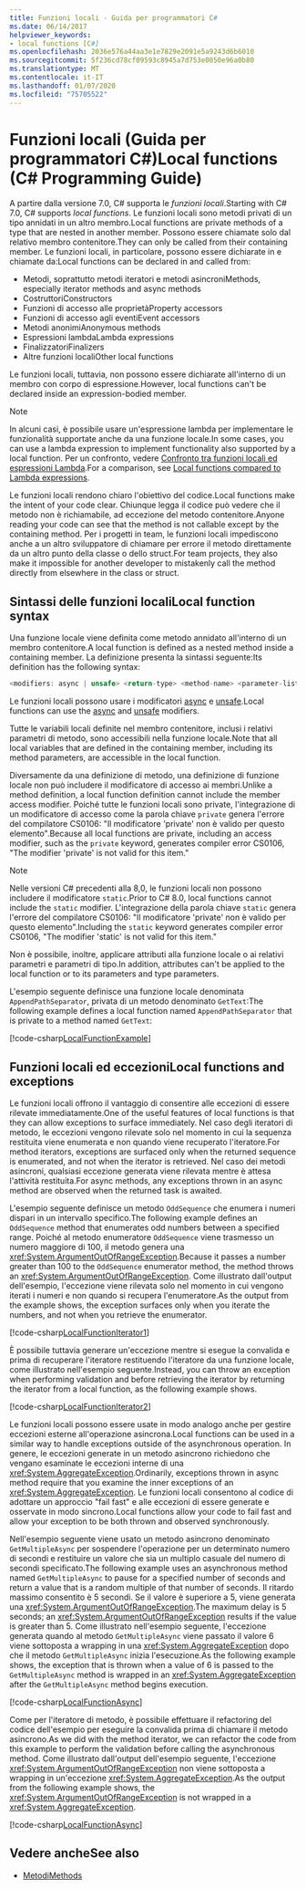 ```yaml
---
title: Funzioni locali - Guida per programmatori C#
ms.date: 06/14/2017
helpviewer_keywords:
- local functions [C#]
ms.openlocfilehash: 2036e576a44aa3e1e7829e2091e5a9243d6b6010
ms.sourcegitcommit: 5f236cd78cf09593c8945a7d753e0850e96a0b80
ms.translationtype: MT
ms.contentlocale: it-IT
ms.lasthandoff: 01/07/2020
ms.locfileid: "75705522"
---
```

# <a name="local-functions-c-programming-guide"></a><span data-ttu-id="c8881-102">Funzioni locali (Guida per programmatori C#)</span><span class="sxs-lookup"><span data-stu-id="c8881-102">Local functions (C# Programming Guide)</span></span>

<span data-ttu-id="c8881-103">A partire dalla versione 7.0, C# supporta le *funzioni locali*.</span><span class="sxs-lookup"><span data-stu-id="c8881-103">Starting with C# 7.0, C# supports *local functions*.</span></span> <span data-ttu-id="c8881-104">Le funzioni locali sono metodi privati di un tipo annidati in un altro membro.</span><span class="sxs-lookup"><span data-stu-id="c8881-104">Local functions are private methods of a type that are nested in another member.</span></span> <span data-ttu-id="c8881-105">Possono essere chiamate solo dal relativo membro contenitore.</span><span class="sxs-lookup"><span data-stu-id="c8881-105">They can only be called from their containing member.</span></span> <span data-ttu-id="c8881-106">Le funzioni locali, in particolare, possono essere dichiarate in e chiamate da:</span><span class="sxs-lookup"><span data-stu-id="c8881-106">Local functions can be declared in and called from:</span></span>

- <span data-ttu-id="c8881-107">Metodi, soprattutto metodi iteratori e metodi asincroni</span><span class="sxs-lookup"><span data-stu-id="c8881-107">Methods, especially iterator methods and async methods</span></span>
- <span data-ttu-id="c8881-108">Costruttori</span><span class="sxs-lookup"><span data-stu-id="c8881-108">Constructors</span></span>
- <span data-ttu-id="c8881-109">Funzioni di accesso alle proprietà</span><span class="sxs-lookup"><span data-stu-id="c8881-109">Property accessors</span></span>
- <span data-ttu-id="c8881-110">Funzioni di accesso agli eventi</span><span class="sxs-lookup"><span data-stu-id="c8881-110">Event accessors</span></span>
- <span data-ttu-id="c8881-111">Metodi anonimi</span><span class="sxs-lookup"><span data-stu-id="c8881-111">Anonymous methods</span></span>
- <span data-ttu-id="c8881-112">Espressioni lambda</span><span class="sxs-lookup"><span data-stu-id="c8881-112">Lambda expressions</span></span>
- <span data-ttu-id="c8881-113">Finalizzatori</span><span class="sxs-lookup"><span data-stu-id="c8881-113">Finalizers</span></span>
- <span data-ttu-id="c8881-114">Altre funzioni locali</span><span class="sxs-lookup"><span data-stu-id="c8881-114">Other local functions</span></span>

<span data-ttu-id="c8881-115">Le funzioni locali, tuttavia, non possono essere dichiarate all'interno di un membro con corpo di espressione.</span><span class="sxs-lookup"><span data-stu-id="c8881-115">However, local functions can't be declared inside an expression-bodied member.</span></span>

> [!NOTE]
> <span data-ttu-id="c8881-116">In alcuni casi, è possibile usare un'espressione lambda per implementare le funzionalità supportate anche da una funzione locale.</span><span class="sxs-lookup"><span data-stu-id="c8881-116">In some cases, you can use a lambda expression to implement functionality also supported by a local function.</span></span> <span data-ttu-id="c8881-117">Per un confronto, vedere [Confronto tra funzioni locali ed espressioni Lambda](../../local-functions-vs-lambdas.md).</span><span class="sxs-lookup"><span data-stu-id="c8881-117">For a comparison, see [Local functions compared to Lambda expressions](../../local-functions-vs-lambdas.md).</span></span>

<span data-ttu-id="c8881-118">Le funzioni locali rendono chiaro l'obiettivo del codice.</span><span class="sxs-lookup"><span data-stu-id="c8881-118">Local functions make the intent of your code clear.</span></span> <span data-ttu-id="c8881-119">Chiunque legga il codice può vedere che il metodo non è richiamabile, ad eccezione del metodo contenitore.</span><span class="sxs-lookup"><span data-stu-id="c8881-119">Anyone reading your code can see that the method is not callable except by the containing method.</span></span> <span data-ttu-id="c8881-120">Per i progetti in team, le funzioni locali impediscono anche a un altro sviluppatore di chiamare per errore il metodo direttamente da un altro punto della classe o dello struct.</span><span class="sxs-lookup"><span data-stu-id="c8881-120">For team projects, they also make it impossible for another developer to mistakenly call the method directly from elsewhere in the class or struct.</span></span>
 
## <a name="local-function-syntax"></a><span data-ttu-id="c8881-121">Sintassi delle funzioni locali</span><span class="sxs-lookup"><span data-stu-id="c8881-121">Local function syntax</span></span>

<span data-ttu-id="c8881-122">Una funzione locale viene definita come metodo annidato all'interno di un membro contenitore.</span><span class="sxs-lookup"><span data-stu-id="c8881-122">A local function is defined as a nested method inside a containing member.</span></span> <span data-ttu-id="c8881-123">La definizione presenta la sintassi seguente:</span><span class="sxs-lookup"><span data-stu-id="c8881-123">Its definition has the following syntax:</span></span>

```csharp
<modifiers: async | unsafe> <return-type> <method-name> <parameter-list>
```

<span data-ttu-id="c8881-124">Le funzioni locali possono usare i modificatori [async](../../language-reference/keywords/async.md) e [unsafe](../../language-reference/keywords/unsafe.md).</span><span class="sxs-lookup"><span data-stu-id="c8881-124">Local functions can use the [async](../../language-reference/keywords/async.md) and [unsafe](../../language-reference/keywords/unsafe.md) modifiers.</span></span> 

<span data-ttu-id="c8881-125">Tutte le variabili locali definite nel membro contenitore, inclusi i relativi parametri di metodo, sono accessibili nella funzione locale.</span><span class="sxs-lookup"><span data-stu-id="c8881-125">Note that all local variables that are defined in the containing member, including its method parameters, are accessible in the local function.</span></span> 

<span data-ttu-id="c8881-126">Diversamente da una definizione di metodo, una definizione di funzione locale non può includere il modificatore di accesso ai membri.</span><span class="sxs-lookup"><span data-stu-id="c8881-126">Unlike a method definition, a local function definition cannot include the member access modifier.</span></span> <span data-ttu-id="c8881-127">Poiché tutte le funzioni locali sono private, l'integrazione di un modificatore di accesso come la parola chiave `private` genera l'errore del compilatore CS0106: "Il modificatore 'private' non è valido per questo elemento".</span><span class="sxs-lookup"><span data-stu-id="c8881-127">Because all local functions are private, including an access modifier, such as the `private` keyword, generates compiler error CS0106, "The modifier 'private' is not valid for this item."</span></span>

> [!NOTE]
> <span data-ttu-id="c8881-128">Nelle versioni C# precedenti alla 8,0, le funzioni locali non possono includere il modificatore `static`.</span><span class="sxs-lookup"><span data-stu-id="c8881-128">Prior to C# 8.0, local functions cannot include the `static` modifier.</span></span> <span data-ttu-id="c8881-129">L'integrazione della parola chiave `static` genera l'errore del compilatore CS0106: "Il modificatore 'private' non è valido per questo elemento".</span><span class="sxs-lookup"><span data-stu-id="c8881-129">Including the `static` keyword generates compiler error CS0106, "The modifier 'static' is not valid for this item."</span></span>

<span data-ttu-id="c8881-130">Non è possibile, inoltre, applicare attributi alla funzione locale o ai relativi parametri e parametri di tipo.</span><span class="sxs-lookup"><span data-stu-id="c8881-130">In addition, attributes can't be applied to the local function or to its parameters and type parameters.</span></span> 
 
<span data-ttu-id="c8881-131">L'esempio seguente definisce una funzione locale denominata `AppendPathSeparator`, privata di un metodo denominato `GetText`:</span><span class="sxs-lookup"><span data-stu-id="c8881-131">The following example defines a local function named `AppendPathSeparator` that is private to a method named `GetText`:</span></span>
   
[!code-csharp[LocalFunctionExample](~/samples/snippets/csharp/programming-guide/classes-and-structs/local-functions1.cs)]  
   
## <a name="local-functions-and-exceptions"></a><span data-ttu-id="c8881-132">Funzioni locali ed eccezioni</span><span class="sxs-lookup"><span data-stu-id="c8881-132">Local functions and exceptions</span></span>

<span data-ttu-id="c8881-133">Le funzioni locali offrono il vantaggio di consentire alle eccezioni di essere rilevate immediatamente.</span><span class="sxs-lookup"><span data-stu-id="c8881-133">One of the useful features of local functions is that they can allow exceptions to surface immediately.</span></span> <span data-ttu-id="c8881-134">Nel caso degli iteratori di metodo, le eccezioni vengono rilevate solo nel momento in cui la sequenza restituita viene enumerata e non quando viene recuperato l'iteratore.</span><span class="sxs-lookup"><span data-stu-id="c8881-134">For method iterators, exceptions are surfaced only when the returned sequence is enumerated, and not when the iterator is retrieved.</span></span> <span data-ttu-id="c8881-135">Nel caso dei metodi asincroni, qualsiasi eccezione generata viene rilevata mentre è attesa l'attività restituita.</span><span class="sxs-lookup"><span data-stu-id="c8881-135">For async methods, any exceptions thrown in an async method are observed when the returned task is awaited.</span></span> 

<span data-ttu-id="c8881-136">L'esempio seguente definisce un metodo `OddSequence` che enumera i numeri dispari in un intervallo specifico.</span><span class="sxs-lookup"><span data-stu-id="c8881-136">The following example defines an `OddSequence` method that enumerates odd numbers between a specified range.</span></span> <span data-ttu-id="c8881-137">Poiché al metodo enumeratore `OddSequence` viene trasmesso un numero maggiore di 100, il metodo genera una <xref:System.ArgumentOutOfRangeException>.</span><span class="sxs-lookup"><span data-stu-id="c8881-137">Because it passes a number greater than 100 to the `OddSequence` enumerator method, the method throws an <xref:System.ArgumentOutOfRangeException>.</span></span> <span data-ttu-id="c8881-138">Come illustrato dall'output dell'esempio, l'eccezione viene rilevata solo nel momento in cui vengono iterati i numeri e non quando si recupera l'enumeratore.</span><span class="sxs-lookup"><span data-stu-id="c8881-138">As the output from the example shows, the exception surfaces only when you iterate the numbers, and not when you retrieve the enumerator.</span></span>

[!code-csharp[LocalFunctionIterator1](~/samples/snippets/csharp/programming-guide/classes-and-structs/local-functions-iterator1.cs)] 

<span data-ttu-id="c8881-139">È possibile tuttavia generare un'eccezione mentre si esegue la convalida e prima di recuperare l'iteratore restituendo l'iteratore da una funzione locale, come illustrato nell'esempio seguente.</span><span class="sxs-lookup"><span data-stu-id="c8881-139">Instead, you can throw an exception when performing validation and before retrieving the iterator by returning the iterator from a local function, as the following example shows.</span></span>

[!code-csharp[LocalFunctionIterator2](~/samples/snippets/csharp/programming-guide/classes-and-structs/local-functions-iterator2.cs)]

<span data-ttu-id="c8881-140">Le funzioni locali possono essere usate in modo analogo anche per gestire eccezioni esterne all'operazione asincrona.</span><span class="sxs-lookup"><span data-stu-id="c8881-140">Local functions can be used in a similar way to handle exceptions outside of the asynchronous operation.</span></span> <span data-ttu-id="c8881-141">In genere, le eccezioni generate in un metodo asincrono richiedono che vengano esaminate le eccezioni interne di una <xref:System.AggregateException>.</span><span class="sxs-lookup"><span data-stu-id="c8881-141">Ordinarily, exceptions thrown in async method require that you examine the inner exceptions of an <xref:System.AggregateException>.</span></span> <span data-ttu-id="c8881-142">Le funzioni locali consentono al codice di adottare un approccio "fail fast" e alle eccezioni di essere generate e osservate in modo sincrono.</span><span class="sxs-lookup"><span data-stu-id="c8881-142">Local functions allow your code to fail fast and allow your exception to be both thrown and observed synchronously.</span></span>

<span data-ttu-id="c8881-143">Nell'esempio seguente viene usato un metodo asincrono denominato `GetMultipleAsync` per sospendere l'operazione per un determinato numero di secondi e restituire un valore che sia un multiplo casuale del numero di secondi specificato.</span><span class="sxs-lookup"><span data-stu-id="c8881-143">The following example uses an asynchronous method named `GetMultipleAsync` to pause for a specified number of seconds and return a value that is a random multiple of that number of seconds.</span></span> <span data-ttu-id="c8881-144">Il ritardo massimo consentito è 5 secondi. Se il valore è superiore a 5, viene generata una <xref:System.ArgumentOutOfRangeException>.</span><span class="sxs-lookup"><span data-stu-id="c8881-144">The maximum delay is 5 seconds; an <xref:System.ArgumentOutOfRangeException> results if the value is greater than 5.</span></span> <span data-ttu-id="c8881-145">Come illustrato nell'esempio seguente, l'eccezione generata quando al metodo `GetMultipleAsync` viene passato il valore 6 viene sottoposta a wrapping in una <xref:System.AggregateException> dopo che il metodo `GetMultipleAsync` inizia l'esecuzione.</span><span class="sxs-lookup"><span data-stu-id="c8881-145">As the following example shows, the exception that is thrown when a value of 6 is passed to the `GetMultipleAsync` method is wrapped in an <xref:System.AggregateException> after the `GetMultipleAsync` method begins execution.</span></span>

[!code-csharp[LocalFunctionAsync](~/samples/snippets/csharp/programming-guide/classes-and-structs/local-functions-async1.cs)] 

<span data-ttu-id="c8881-146">Come per l'iteratore di metodo, è possibile effettuare il refactoring del codice dell'esempio per eseguire la convalida prima di chiamare il metodo asincrono.</span><span class="sxs-lookup"><span data-stu-id="c8881-146">As we did with the method iterator, we can refactor the code from this example to perform the validation before calling the asynchronous method.</span></span> <span data-ttu-id="c8881-147">Come illustrato dall'output dell'esempio seguente, l'eccezione <xref:System.ArgumentOutOfRangeException> non viene sottoposta a wrapping in un'eccezione <xref:System.AggregateException>.</span><span class="sxs-lookup"><span data-stu-id="c8881-147">As the output from the following example shows, the <xref:System.ArgumentOutOfRangeException> is not wrapped in a <xref:System.AggregateException>.</span></span>

[!code-csharp[LocalFunctionAsync](~/samples/snippets/csharp/programming-guide/classes-and-structs/local-functions-async2.cs)] 

## <a name="see-also"></a><span data-ttu-id="c8881-148">Vedere anche</span><span class="sxs-lookup"><span data-stu-id="c8881-148">See also</span></span>

- [<span data-ttu-id="c8881-149">Metodi</span><span class="sxs-lookup"><span data-stu-id="c8881-149">Methods</span></span>](methods.md)
